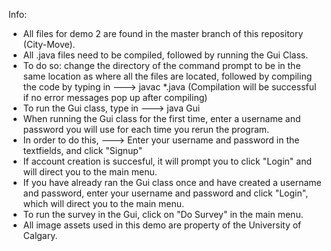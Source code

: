 Info:
- All files for demo 2 are found in the master branch of this repository (City-Move).
- All .java files need to be compiled, followed by running the Gui Class.
- To do so: change the directory of the command prompt to be in the same location as where all the files are located, followed by compiling the code by typing in ---> javac *.java (Compilation will be successful if no error messages pop up after compiling)
- To run the Gui class, type in ---> java Gui
- When running the Gui class for the first time, enter a username and password you will use for each time you rerun the program.
- In order to do this, ---> Enter your username and password in the textfields, and click "Signup"
- If account creation is succesful, it will prompt you to click "Login" and will direct you to the main menu.
- If you have already ran the Gui class once and have created a username and password, enter your username and password and click "Login", which will direct you to the main menu.
- To run the survey in the Gui, click on "Do Survey" in the main menu.
- All image assets used in this demo are property of the University of Calgary.
